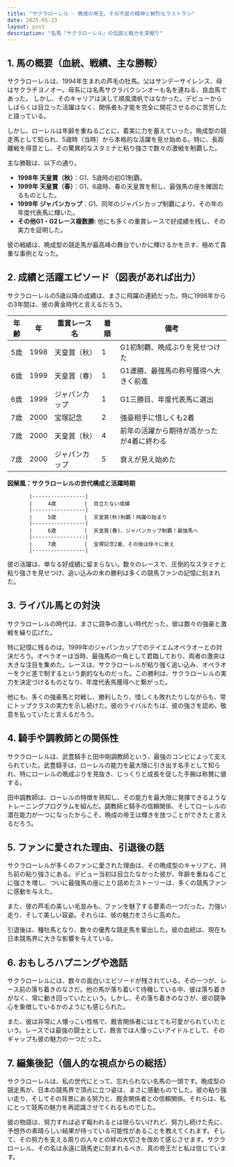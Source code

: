 ```yaml
---
title: "サクラローレル - 晩成の帝王、その不屈の精神と鮮烈なラストラン"
date: 2025-05-23
layout: post
description: "名馬『サクラローレル』の伝説と魅力を深堀り"
---
```


## 1. 馬の概要（血統、戦績、主な勝鞍）

サクラローレルは、1994年生まれの芦毛の牡馬。父はサンデーサイレンス、母はサクラチヨノオー。母系には名馬サクラバクシンオーも名を連ねる、良血馬であった。  しかし、そのキャリアは決して順風満帆ではなかった。デビューからしばらくは目立った活躍はなく、関係者も才能を完全に開花させるのに苦労したと語っている。

しかし、ローレルは年齢を重ねるごとに、着実に力を蓄えていった。晩成型の競走馬として知られ、5歳時（当時）から本格的な活躍を見せ始める。特に、長距離戦を得意とし、その驚異的なスタミナと粘り強さで数々の激戦を制覇した。

主な勝鞍は、以下の通り。

* **1998年 天皇賞（秋）**：G1、5歳時の初G1制覇。
* **1999年 天皇賞（春）**：G1、6歳時、春の天皇賞を制し、最強馬の座を確固たるものとした。
* **1999年 ジャパンカップ**：G1、同年のジャパンカップ制覇により、その年の年度代表馬に輝いた。
* **その他G1・G2レース複数勝:**  他にも多くの重賞レースで好成績を残し、その実力を証明した。

彼の戦績は、晩成型の競走馬が最高峰の舞台でいかに輝けるかを示す、極めて貴重な事例となった。


## 2. 成績と活躍エピソード（図表があれば出力）

サクラローレルの5歳以降の成績は、まさに飛躍の連続だった。特に1998年からの3年間は、彼の黄金時代と言えるだろう。

| 年齢 | 年  | 重賞レース名          | 着順 | 備考                                     |
|-----|----|----------------------|-----|-----------------------------------------|
| 5歳 | 1998 | 天皇賞（秋）          | 1   | G1初制覇、晩成ぶりを見せつけた           |
| 6歳 | 1999 | 天皇賞（春）          | 1   | G1連勝、最強馬の称号獲得へ大きく前進      |
| 6歳 | 1999 | ジャパンカップ         | 1   | G1三勝目、年度代表馬に選出              |
| 7歳 | 2000 | 宝塚記念            | 2   | 強豪相手に惜しくも2着                   |
| 7歳 | 2000 | 天皇賞（秋）          | 4   | 前年の活躍から期待が高かったが4着に終わる |
| 7歳 | 2000 | ジャパンカップ         | 5   | 衰えが見え始めた                  |


**図解風：サクラローレルの世代構成と活躍時期**

```
       |-----------------|
       |     4歳         |  目立たない成績
       |-----------------|
       |     5歳         |  天皇賞(秋)制覇！飛躍の始まり
       |-----------------|
       |     6歳         |  天皇賞(春)、ジャパンカップ制覇！最強馬へ
       |-----------------|
       |     7歳         |  宝塚記念2着、その後は徐々に衰え
       |-----------------|
```

彼の活躍は、単なる好成績に留まらない。数々のレースで、圧倒的なスタミナと粘り強さを見せつけ、追い込みの末の勝利は多くの競馬ファンの記憶に刻まれた。


## 3. ライバル馬との対決

サクラローレルの時代は、まさに競争の激しい時代だった。彼は数々の強豪と激戦を繰り広げた。

特に記憶に残るのは、1999年のジャパンカップでのテイエムオペラオーとの対決だろう。オペラオーは当時、最強馬の一角として君臨しており、両者の激突は大きな注目を集めた。レースは、サクラローレルが粘り強く追い込み、オペラオーをクビ差で制するという劇的なものだった。この勝利は、サクラローレルの実力を決定づけるものとなり、年度代表馬獲得へと繋がった。

他にも、多くの強豪馬と対戦し、勝利したり、惜しくも敗れたりしながらも、常にトップクラスの実力を示し続けた。彼のライバルたちは、彼の強さを認め、敬意を払っていたと言えるだろう。


## 4. 騎手や調教師との関係性

サクラローレルは、武豊騎手と田中剛調教師という、最強のコンビによって支えられていた。武豊騎手は、ローレルの能力を最大限に引き出す名手として知られ、特にローレルの晩成ぶりを見抜き、じっくりと成長を促した手腕は称賛に値する。

田中調教師は、ローレルの特徴を熟知し、その能力を最大限に発揮できるようなトレーニングプログラムを組んだ。調教師と騎手の信頼関係、そしてローレルの潜在能力が一つになったからこそ、晩成の帝王は輝きを放つことができたと言えるだろう。


## 5. ファンに愛された理由、引退後の話

サクラローレルが多くのファンに愛された理由は、その晩成型のキャリアと、持ち前の粘り強さにある。デビュー当初は目立たなかった彼が、年齢を重ねるごとに強さを増し、ついに最強馬の座に上り詰めたストーリーは、多くの競馬ファンに感動を与えた。

また、彼の芦毛の美しい毛並みも、ファンを魅了する要素の一つだった。力強い走り、そして美しい容姿。それらは、彼の魅力をさらに高めた。

引退後は、種牡馬となり、数々の優秀な競走馬を輩出した。彼の血統は、現在も日本競馬界に大きな影響を与えている。


## 6. おもしろハプニングや逸話

サクラローレルには、数々の面白いエピソードが残されている。その一つが、レース前の落ち着きのなさだ。他の馬が落ち着いて待機している中、彼は落ち着きがなく、常に動き回っていたという。しかし、その落ち着きのなさが、彼の闘争心を象徴しているかのようにも感じられた。

また、彼は非常に人懐っこい性格で、厩舎関係者にはとても可愛がられていたという。レースでは最強の闘士として、厩舎では人懐っこいアイドルとして、そのギャップも彼の魅力の一つだった。


## 7. 編集後記（個人的な視点からの総括）

サクラローレルは、私の世代にとって、忘れられない名馬の一頭です。晩成型の競走馬が、日本の競馬界で頂点に立つ姿は、まさに感動ものでした。彼の粘り強い走り、そしてその背景にある努力と、厩舎関係者との信頼関係。それらは、私にとって競馬の魅力を再認識させてくれるものでした。

彼の物語は、努力すれば必ず報われるとは限らないけれど、努力し続けた先に、予想外の素晴らしい結果が待っている可能性があることを教えてくれます。そして、その努力を支える周りの人々との絆の大切さを改めて感じさせます。サクラローレル、その名は永遠に競馬史に刻まれるべき、真の帝王だと私は信じています。
